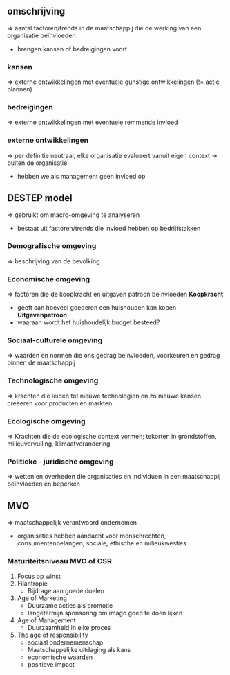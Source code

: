 ## omschrijving
=> aantal factoren/trends in de maatschappij die de werking van een organisatie beïnvloeden
- brengen kansen of bedreigingen voort
### kansen 
=> externe ontwikkelingen met eventuele gunstige ontwikkelingen
(!= actie plannen)
### bedreigingen
=> externe ontwikkelingen met eventuele remmende invloed
### externe ontwikkelingen
=> per definitie neutraal, elke organisatie evalueert vanuit eigen context
-> buiten de organisatie
- hebben we als management geen invloed op

## DESTEP model
=>  gebruikt om macro-omgeving te analyseren
- bestaat uit factoren/trends die invloed hebben op bedrijfstakken
### Demografische omgeving
=> beschrijving van de bevolking
### Economische omgeving
=> factoren die de koopkracht en uitgaven patroon beïnvloeden
__Koopkracht__
- geeft aan hoeveel goederen een huishouden kan kopen
__Uitgavenpatroon__
- waaraan wordt het huishoudelijk budget besteed?
### Sociaal-culturele omgeving
=> waarden en normen die ons gedrag beïnvloeden, voorkeuren en gedrag binnen de maatschappij
### Technologische omgeving
=> krachten die leiden tot nieuwe technologien en zo nieuwe kansen creëeren voor producten en markten
### Ecologische omgeving
=> Krachten die de ecologische context vormen; tekorten in grondstoffen, milieuvervuiling, klimaatverandering
### Politieke - juridische omgeving
=> wetten en overheden die organisaties en individuen in een maatschappij beïnvloeden en beperken

## MVO
=> maatschappelijk verantwoord ondernemen
- organisaties hebben aandacht voor mensenrechten,  consumentenbelangen, sociale, ethische en milieukwesties
### Maturiteitsniveau MVO of CSR
1. Focus op winst
2. Filantropie
	- Bijdrage aan goede doelen
3. Age of Marketing
	- Duurzame acties als promotie
	- langetermijn sponsoring om imago goed te doen lijken
4. Age of Management
	- Duurzaamheid in elke proces
5. The age of responsibility
	- sociaal ondernemenschap
	- Maatschappelijke uitdaging als kans
	- economische waarden
	- positieve impact
